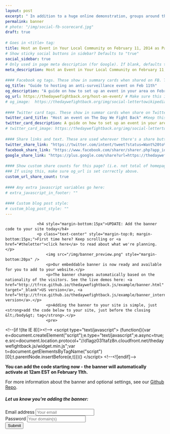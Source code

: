 ```yaml
---
layout: post
excerpt: " In addition to a huge online demonstration, groups around the world are planning events on the local level to protest surveillance abuses. Here's our guide on how to set up an event in your area."
permalink: banner
# photo: "/img/social-fb-scorecard.jpg"
draft: true

# Goes in <title> tag:
title: Host an Event in Your Local Community on February 11, 2014 as Part of The Day We Fight Back
# Show sticky social buttons in sidebar? Defaults to "true"
social_sidebar: true
# Only used in page meta description (for Google). If blank, defaults to homepage:
meta_description: Host an Event in Your Local Community on February 11, 2014 as Part of The Day We Fight Back

#### Facebook og tags. These show in summary cards when shared on FB. These default to the homepage og: tags.
og_title: "Guide to hosting an anti-surveillance event on Feb 11th"
og_description: "A guide on how to set up an event in your area on February 11th, The Day We Fight Back."
og_url: https://thedaywefightback.org/host-an-event/ # Make sure this is the URL of the actual live page
# og_image:  https://thedaywefightback.org/img/social-lettertowikipedia.jpg # Size should be 1260 x 630px

#### Twitter card tags. These show in summar cards when share on Twitter. Defaults to homepage card tags.
twitter_card_title: "Host an event on The Day We Fight Back" #Keep this relatively short
twitter_card_description: A guide on how to set up an event in your area on February 11th, The Day We Fight Back.
# twitter_card_image: https://thedaywefightback.org/img/social-lettertowikipedia.jpg

#### Share links and text. These are used wherever there's a share button on the page.
twitter_share_link: "https://twitter.com/intent/tweet?status=Want%20to%20host%20an%20event%20on%20February%2011th%20in%20support%20of%20The%20Day%20We%20Fight%20Back%3F%20Read%20this%20guide%3A%20https%3A%2F%2Fthedaywefightback.org%2Fhost-an-event%2F%20%23stopthensa&related=daywefightback,sinak,neutralthoughts,stopwatchingus,eff"
facebook_share_link: "https://www.facebook.com/sharer/sharer.php?app_id=709021229138321&u=https%3A%2F%2Fthedaywefightback.org%2Fhost-an-event%2F&display=popup"
google_share_link: "https://plus.google.com/share?url=https://thedaywefightback.org/host-an-event/"

#### Show custom share counts for this page? (i.e. not total of homepage?)
### If using this, make sure og_url is set correctly above.
custom_url_share_count: true

#### Any extra javascript variables go here:
# extra_javascript_in_footer: ""

#### Custom blog post style:
# custom_blog_post_style: ""
---
```


                  <h4 style="margin-bottom:15px">UPDATE: Add the banner code to your site today</h4>
                  <p class="text-center" style="margin-top:0; margin-bottom:15px;">First time here? Keep scrolling or <a href="#theletter">click here</a> to read about what we're planning.</p>
                      <img src="/img/banner_preview.png" style="margin-bottom:20px" />
                      <p>Our embeddable banner is now ready and available for you to add to your website.</p> 
                      <p>The banner changes automatically based on the nationality of the visitors. See the live demos here: <a href="http://tfrce.github.io/thedaywefightback.js/example/banner.html" target="_blank">US version</a>, <a href="http://tfrce.github.io/thedaywefightback.js/example/banner_international.html">international version</a>.</p> 
                      <p>Adding the banner to your site is simple, just <strong>add the code below to your site, just before the closing &lt;/body&gt; tag</strong>.</p>
                      <pre>
&lt;!--[if !(lte IE 8)]&gt;&lt;!--&gt; 
   &lt;script type="text/javascript"&gt; 
     (function(){var e=document.createElement("script");e.type="text/javascript";e.async=true;e.src=document.location.protocol+"//d1agz031tafz8n.cloudfront.net/thedaywefightback.js/widget.min.js";var t=document.getElementsByTagName("script")[0];t.parentNode.insertBefore(e,t)})()
   &lt;/script&gt;
&lt;!--&lt;![endif]--&gt;</pre>
                      <p><strong>You can add the code starting now - the banner will automatically activate at 12am EST on February 11th.</strong></p>
                      <p>For more information about the banner and optional settings, see our <a href="https://github.com/tfrce/thedaywefightback.js">Github Repo</a>.</p>
                      <div id="greybox">
                        <h5>Let us know you're adding the banner:</h5>
                        <a name="theletter"></a> 
                        <div class="form-inline banner-signup-form">
                          <form id="email-banner-form" action="">
                            <input type="hidden" name="banner" value="1">
                            <div class="form-group">
                              <label class="sr-only" for="id_email" >Email address</label>
                              <input type="email" class="form-control banner-signup input-lg" name="email"  id="id_email" placeholder="Your email" pattern="^[A-Za-z0-9._%+-]+@[A-Za-z0-9.-]+\.[a-z]{2,4}$" required="required" />
                            </div>
                            <div class="form-group">
                              <label class="sr-only" for="banner-domain">Password</label>
                              <input type="text" class="form-control domain-input input-lg" id="banner-domain" placeholder="Your domain(s)" name="domain" required="required" />
                            </div>
                            <input class="btn btn-default btn-lg" type="submit" value="Submit" />
                          </form>
                        </div>
                      </div>